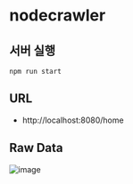 # nodecrawler


## 서버 실행
```
npm run start
```
## URL
- http://localhost:8080/home

## Raw Data
![image](https://user-images.githubusercontent.com/26478398/198999338-b8b1babc-acd7-49b6-a999-9154f83d616a.png)
